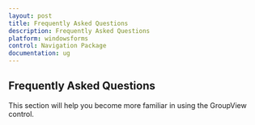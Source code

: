 ```yaml
---
layout: post
title: Frequently Asked Questions
description: Frequently Asked Questions
platform: windowsforms
control: Navigation Package
documentation: ug
---
```

## Frequently Asked Questions

This section will help you become more familiar in using the GroupView control.